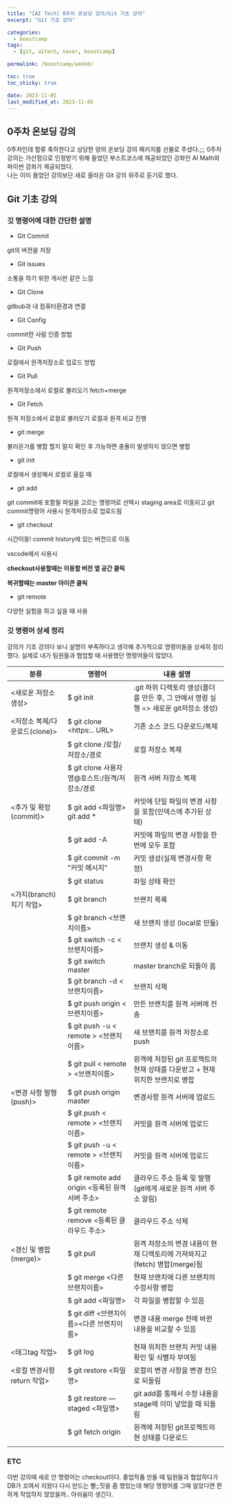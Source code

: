 ```yaml
---
title: "[AI Tech] 0주차 온보딩 강의/Git 기초 강의"
excerpt: "Git 기초 강의"

categories:
  - boostcamp
tags:
  - [git, aitech, naver, boostcamp]

permalink: /boostcamp/week0/

toc: true
toc_sticky: true

date: 2023-11-05
last_modified_at: 2023-11-05
---
```

## 0주차 온보딩 강의
0주차인데 합류 축하한다고 상당한 양의 온보딩 강의 패키지를 선물로 주셨다.;;;
0주차강의는 가산점으로 인정받기 위해 들었던 부스트코스에 제공되었던 강좌인 AI Math와 파이썬 강좌가 제공되었다. <br>
나는 이미 들었던 강의보단 새로 올라온 Git 강의 위주로 듣기로 했다.

## Git 기초 강의
### 깃 명령어에 대한 간단한 설명
- Git Commit

git의 버전을 저장

- Git issues

소통을 하기 위한 게시판 같은 느낌

- Git Clone

gitbub과 내 컴퓨터환경과 연결

- Git Config

commit한 사람 인증 방법

- Git Push

로컬에서 원격저장소로 업로드 방법

- Git Pull

원격저장소에서 로컬로 불러오기 fetch+merge

- Git Fetch

원격 저장소에서 로컬로 불러오기 로컬과 원격 비교 진행

- git merge

불러온거를 병합 할지 말지 확인 후 가능하면 충돌이 발생하지 않으면 병합

- git init

로컬에서 생성해서 로컬로 옮길 때

- git add

git commit에 포함될 파일을 고르는 명령어로 선택시 staging area로 이동되고 git commit명령어 사용시 원격저장소로 업로드됨

- git checkout

시간이동! commit history에 있는 버전으로 이동

vscode에서 사용시

**checkout사용할때는 이동할 버전 옆 공간 클릭**

**복귀할때는 master 아이콘 클릭**

- git remote

다양한 실험을 하고 싶을 때 사용

### 깃 명령어 상세 정리
강의가 기초 강의다 보니 설명이 부족하다고 생각해 추가적으로 명령어들을 상세히 정리했다. 실제로 내가 팀원들과 협업할 때 사용했던 명령어들이 많았다.

| 분류 | 명령어 | 내용 설명 |
| --- | --- | --- |
| <새로운 저장소 생성> | $ git init | .git 하위 디렉토리 생성(폴더를 만든 후, 그 안에서 명령 실행 => 새로운 git저장소 생성) |
| <저장소 복제/다운로드(clone)> | $ git clone <https:.. URL> | 기존 소스 코드 다운로드/복제 |
|  | $ git clone /로컬/저장소/경로 | 로컬 저장소 복제 |
|  | $ git clone 사용자명@호스트:/원격/저장소/경로 | 원격 서버 저장소 복제 |
| <추가 및 확정(commit)> | $ git add <파일명> git add * | 커밋에 단일 파일의 변경 사항을 포함(인덱스에 추가된 상태) |
|  | $ git add -A | 커밋에 파일의 변경 사항을 한번에 모두 포함 |
|  | $ git commit -m "커밋 메시지" | 커밋 생성(실제 변경사항 확정) |
|  | $ git status | 파일 상태 확인 |
| <가지(branch)치기 작업> | $ git branch | 브랜치 목록 |
|  | $ git branch <브랜치이름> | 새 브랜치 생성 (local로 만듦) |
|  | $ git switch -c <브랜치이름> | 브랜치 생성 & 이동 |
|  | $ git switch master | master branch로 되돌아 옴 |
|  | $ git branch -d <브랜치이름> | 브랜치 삭제 |
|  | $ git push origin <브랜치이름> | 만든 브랜치를 원격 서버에 전송 |
|  | $ git push -u < remote > <브랜치이름> | 새 브랜치를 원격 저장소로 push |
|  | $ git pull < remote > <브랜치이름> | 원격에 저장된 git 프로젝트의 현재 상태를 다운받고 + 현재 위치한 브랜치로 병합 |
| <변경 사항 발행(push)> | $ git push origin master | 변경사항 원격 서버에 업로드 |
|  | $ git push < remote > <브랜치이름> | 커밋을 원격 서버에 업로드 |
|  | $ git push -u < remote > <브랜치이름> | 커밋을 원격 서버에 업로드 |
|  | $ git remote add origin <등록된 원격 서버 주소> | 클라우드 주소 등록 및 발행(git에게 새로운 원격 서버 주소 알림) |
|  | $ git remote remove <등록된 클라우드 주소> | 클라우드 주소 삭제 |
| <갱신 및 병합(merge)> | $ git pull | 원격 저장소의 변경 내용이 현재 디렉토리에 가져와지고(fetch) 병합(merge)됨 |
|  | $ git merge <다른 브랜치이름> | 현재 브랜치에 다른 브랜치의 수정사항 병합 |
|  | $ git add <파일명> | 각 파일을 병합할 수 있음 |
|  | $ git diff <브랜치이름><다른 브랜치이름> | 변경 내용 merge 전에 바뀐 내용을 비교할 수 있음 |
| <태그tag 작업> | $ git log | 현재 위치한 브랜치 커밋 내용 확인 및 식별자 부여됨 |
| <로컬 변경사항 return 작업> | $ git restore  <파일명> | 로컬의 변경 사항을 변경 전으로 되돌림 |
|  | $ git restore  —staged <파일명> | git add를 통해서 수정 내용을 stage에 이미 넣었을 때 되돌림 |
|  | $ git fetch origin | 원격에 저장된 git프로젝트의 현 상태를 다운로드 |
|  |  |  |

### ETC
이번 강의때 새로 안 명령어는 checkout이다. 졸업작품 만들 때 팀원들과 협업하다가 DB가 꼬여서 지웠다 다시 만드는 뻘;;짓을 좀 했었는데 해당 명령어를 그때 알았다면 편하게 작업하지 않았을까.. 아쉬움이 생긴다.